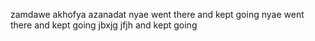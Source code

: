  zamdawe
akhofya
azanadat
nyae went there and kept going
nyae went there and kept going
jbxjg jfjh and kept going
